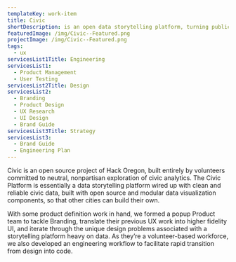```yaml
---
templateKey: work-item
title: Civic
shortDescription: is an open data storytelling platform, turning public information into public knowledge.
featuredImage: /img/Civic--Featured.png
projectImage: /img/Civic--Featured.png
tags:
  - ux
servicesList1Title: Engineering
servicesList1:
  - Product Management
  - User Testing
servicesList2Title: Design
servicesList2:
  - Branding
  - Product Design
  - UX Research
  - UI Design
  - Brand Guide
servicesList3Title: Strategy
servicesList3:
  - Brand Guide
  - Engineering Plan
---
```

Civic is an open source project of Hack Oregon, built entirely by volunteers committed to neutral, nonpartisan exploration of civic analytics. The Civic Platform is essentially a data storytelling platform wired up with clean and reliable civic data, built with open source and modular data visualization components, so that other cities can build their own.

With some product definition work in hand, we formed a popup Product team to tackle Branding, translate their previous UX work into higher fidelity UI, and iterate through the unique design problems associated with a storytelling platform heavy on data. As they’re a volunteer-based workforce, we also developed an engineering workflow to facilitate rapid transition from design into code.
